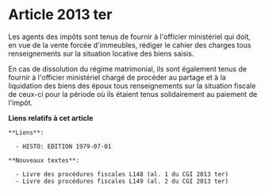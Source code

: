 # Article 2013 ter

Les agents des impôts sont tenus de fournir à l'officier ministériel qui doit, en vue de la vente forcée d'immeubles, rédiger
le cahier des charges tous renseignements sur la situation locative des biens saisis.

En cas de dissolution du régime matrimonial, ils sont également tenus de fournir à l'officier ministériel chargé de procéder
au partage et à la liquidation des biens des époux tous renseignements sur la situation fiscale de ceux-ci pour la période où
ils étaient tenus solidairement au paiement de l'impôt.

**Liens relatifs à cet article**

	**Liens**:

	  - HISTO: EDITION 1979-07-01

	**Nouveaux textes**:

	  - Livre des procédures fiscales L148 (al. 1 du CGI 2013 ter)
	  - Livre des procédures fiscales L149 (al. 2 du CGI 2013 ter)
